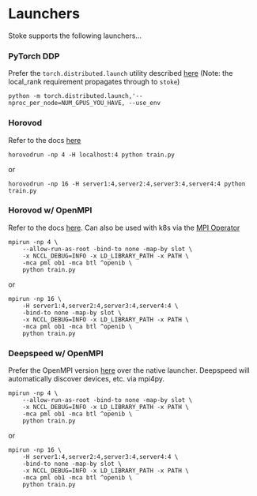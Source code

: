 # Launchers

Stoke supports the following launchers...

### PyTorch DDP
Prefer the `torch.distributed.launch` utility described 
[here](https://pytorch.org/docs/stable/distributed.html#launch-utility) (Note: the local_rank requirement
propagates through to `stoke`)

```shell
python -m torch.distributed.launch,'--nproc_per_node=NUM_GPUS_YOU_HAVE, --use_env
```

### Horovod
Refer to the docs [here](https://horovod.readthedocs.io/en/stable/running_include.html)

```shell
horovodrun -np 4 -H localhost:4 python train.py
```
or
```shell
horovodrun -np 16 -H server1:4,server2:4,server3:4,server4:4 python train.py
```

### Horovod w/ OpenMPI
Refer to the docs [here](https://horovod.readthedocs.io/en/stable/mpi.html). Can also be used
with k8s via the [MPI Operator](https://github.com/kubeflow/mpi-operator)

```shell
mpirun -np 4 \
    --allow-run-as-root -bind-to none -map-by slot \
    -x NCCL_DEBUG=INFO -x LD_LIBRARY_PATH -x PATH \
    -mca pml ob1 -mca btl ^openib \
    python train.py
```
or
```shell
mpirun -np 16 \
    -H server1:4,server2:4,server3:4,server4:4 \
    -bind-to none -map-by slot \
    -x NCCL_DEBUG=INFO -x LD_LIBRARY_PATH -x PATH \
    -mca pml ob1 -mca btl ^openib \
    python train.py
```

### Deepspeed w/ OpenMPI
Prefer the OpenMPI version [
here](https://www.deepspeed.ai/getting-started/#multi-node-environment-variables) over the native 
launcher. Deepspeed will automatically discover devices, etc. via mpi4py.

```shell
mpirun -np 4 \
    --allow-run-as-root -bind-to none -map-by slot \
    -x NCCL_DEBUG=INFO -x LD_LIBRARY_PATH -x PATH \
    -mca pml ob1 -mca btl ^openib \
    python train.py
```
or
```shell
mpirun -np 16 \
    -H server1:4,server2:4,server3:4,server4:4 \
    -bind-to none -map-by slot \
    -x NCCL_DEBUG=INFO -x LD_LIBRARY_PATH -x PATH \
    -mca pml ob1 -mca btl ^openib \
    python train.py
```